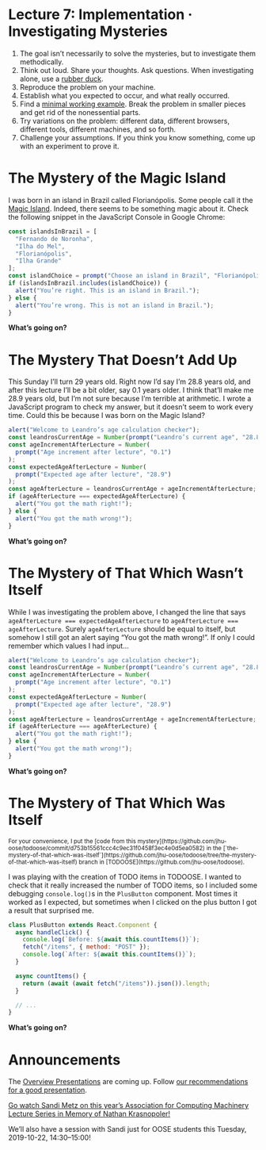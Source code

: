 # Lecture 7: Implementation · Investigating Mysteries

1. The goal isn’t necessarily to solve the mysteries, but to investigate them methodically.
2. Think out loud. Share your thoughts. Ask questions. When investigating alone, use a [rubber duck](https://en.wikipedia.org/wiki/Rubber_duck_debugging).
3. Reproduce the problem on your machine.
4. Establish what you expected to occur, and what really occurred.
5. Find a [minimal working example](https://en.wikipedia.org/wiki/Minimal_working_example). Break the problem in smaller pieces and get rid of the nonessential parts.
6. Try variations on the problem: different data, different browsers, different tools, different machines, and so forth.
7. Challenge your assumptions. If you think you know something, come up with an experiment to prove it.

# The Mystery of the Magic Island

I was born in an island in Brazil called Florianópolis. Some people call it the [Magic Island](http://placestovisitbrazil.com/florianopolis-magic-island/). Indeed, there seems to be something magic about it. Check the following snippet in the JavaScript Console in Google Chrome:

```javascript
const islandsInBrazil = [
  "Fernando de Noronha",
  "Ilha do Mel",
  "Florianópolis",
  "Ilha Grande"
];
const islandChoice = prompt("Choose an island in Brazil", "Florianópolis");
if (islandsInBrazil.includes(islandChoice)) {
  alert("You’re right. This is an island in Brazil.");
} else {
  alert("You’re wrong. This is not an island in Brazil.");
}
```

**What’s going on?**

# The Mystery That Doesn’t Add Up

This Sunday I’ll turn 29 years old. Right now I’d say I’m 28.8 years old, and after this lecture I’ll be a bit older, say 0.1 years older. I think that’ll make me 28.9 years old, but I’m not sure because I’m terrible at arithmetic. I wrote a JavaScript program to check my answer, but it doesn’t seem to work every time. Could this be because I was born on the Magic Island?

```javascript
alert("Welcome to Leandro’s age calculation checker");
const leandrosCurrentAge = Number(prompt("Leandro’s current age", "28.8"));
const ageIncrementAfterLecture = Number(
  prompt("Age increment after lecture", "0.1")
);
const expectedAgeAfterLecture = Number(
  prompt("Expected age after lecture", "28.9")
);
const ageAfterLecture = leandrosCurrentAge + ageIncrementAfterLecture;
if (ageAfterLecture === expectedAgeAfterLecture) {
  alert("You got the math right!");
} else {
  alert("You got the math wrong!");
}
```

**What’s going on?**

# The Mystery of That Which Wasn’t Itself

While I was investigating the problem above, I changed the line that says `ageAfterLecture === expectedAgeAfterLecture` to `ageAfterLecture === ageAfterLecture`. Surely `ageAfterLecture` should be equal to itself, but somehow I still got an alert saying “You got the math wrong!”. If only I could remember which values I had input…

```javascript
alert("Welcome to Leandro’s age calculation checker");
const leandrosCurrentAge = Number(prompt("Leandro’s current age", "28.8"));
const ageIncrementAfterLecture = Number(
  prompt("Age increment after lecture", "0.1")
);
const expectedAgeAfterLecture = Number(
  prompt("Expected age after lecture", "28.9")
);
const ageAfterLecture = leandrosCurrentAge + ageIncrementAfterLecture;
if (ageAfterLecture === ageAfterLecture) {
  alert("You got the math right!");
} else {
  alert("You got the math wrong!");
}
```

**What’s going on?**

# The Mystery of That Which Was Itself

<small>
For your convenience, I put the [code from this mystery](https://github.com/jhu-oose/todoose/commit/d753b15561ccc4c9ec31f0458f3ec4e0d5ea0582) in the [`the-mystery-of-that-which-was-itself`](https://github.com/jhu-oose/todoose/tree/the-mystery-of-that-which-was-itself) branch in [TODOOSE](https://github.com/jhu-oose/todoose).
</small>

I was playing with the creation of TODO items in TODOOSE. I wanted to check that it really increased the number of TODO items, so I included some debugging `console.log()`s in the `PlusButton` component. Most times it worked as I expected, but sometimes when I clicked on the plus button I got a result that surprised me.

```javascript
class PlusButton extends React.Component {
  async handleClick() {
    console.log(`Before: ${await this.countItems()}`);
    fetch("/items", { method: "POST" });
    console.log(`After: ${await this.countItems()}`);
  }

  async countItems() {
    return (await (await fetch("/items")).json()).length;
  }

  // ...
}
```

**What’s going on?**

# Announcements

The [Overview Presentations](/group-projects#presentations) are coming up. Follow [our recommendations for a good presentation](/group-projects#recommendations-for-a-good-presentation).

[Go watch Sandi Metz on this year’s Association for Computing Machinery Lecture Series in Memory of Nathan Krasnopoler!](https://www.cs.jhu.edu/news-events/association-for-computing-machinery-lecture-in-memory-of-nathan-krasnopoler/)

We’ll also have a session with Sandi just for OOSE students this Tuesday, 2019-10-22, 14:30–15:00!

